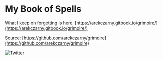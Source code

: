 # My Book of Spells

What I keep on forgetting is here. [https://arekczarny.gitbook.io/grimoire/](https://arekczarny.gitbook.io/grimoire/)

Source: [https://github.com/arekczarny/grimoire](https://github.com/arekczarny/grimoire)

[![Twitter]()](https://twitter.com/arekczarny)
